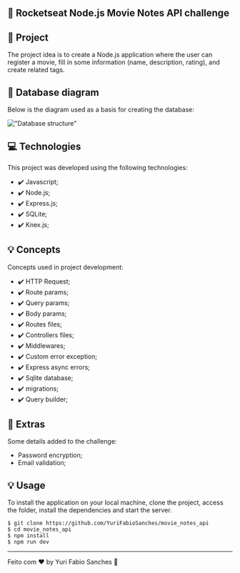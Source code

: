 ## 🚀 Rocketseat Node.js Movie Notes API challenge 

<h2 id="project">📁 Project</h2>

The project idea is to create a Node.js application where the user can register a movie, fill in some information (name, description, rating), and create related tags.

<h2 id="structure">📌 Database diagram</h2>

Below is the diagram used as a basis for creating the database:

!["Database structure"](./.github/database-structure.png)

<h2 id="technologies">💻 Technologies</h2>

This project was developed using the following technologies:

- ✔️ Javascript;
- ✔️ Node.js;
- ✔️ Express.js;
- ✔️ SQLite;
- ✔️ Knex.js;

<h2 id="concepts">💡 Concepts</h2>

Concepts used in project development:

- ✔️ HTTP Request;
- ✔️ Route params;
- ✔️ Query params;
- ✔️ Body params;
- ✔️ Routes files;
- ✔️ Controllers files;
- ✔️ Middlewares;
- ✔️ Custom error exception;
- ✔️ Express async errors;
- ✔️ Sqlite database;
- ✔️ migrations;
- ✔️ Query builder;

<h2 id="extras">🔖 Extras</h2>

Some details added to the challenge:

- Password encryption;
- Email validation;

<h2 id="usage">💡 Usage</h2>

To install the application on your local machine, clone the project, access the folder, install the dependencies and start the server.

```
$ git clone https://github.com/YuriFabioSanches/movie_notes_api
$ cd movie_notes_api
$ npm install
$ npm run dev
```
---

Feito com :heart: by Yuri Fabio Sanches :wave: